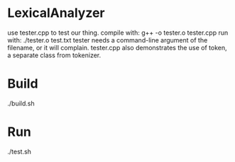 # LexicalAnalyzer
use tester.cpp to test our thing.
compile with:
g++ -o tester.o tester.cpp
run with: 
./tester.o test.txt
tester needs a command-line argument of the filename, or it will complain.
tester.cpp also demonstrates the use of token, a separate class from tokenizer.


# Build
./build.sh

# Run
./test.sh
